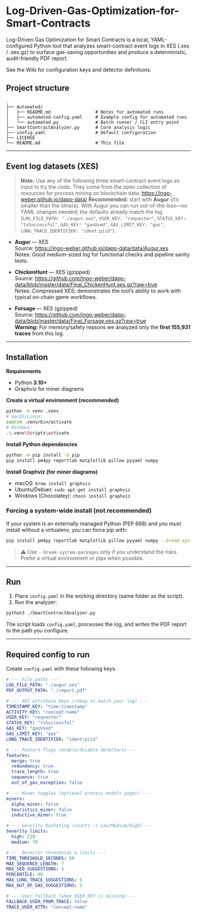 # Log-Driven-Gas-Optimization-for-Smart-Contracts

Log-Driven Gas Optimization for Smart Contracts is a local, YAML-configured Python tool that analyzes smart-contract event logs in XES (.xes / .xes.gz) to surface gas-saving opportunities and produce a deterministic, audit-friendly PDF report.

See the Wiki for configuration keys and detector definitions.



## Project structure

```text
.
├── Automated/
│   ├── README.md                 # Notes for automated runs
│   ├── automated-config.yaml     # Example config for automated runs
│   └── automated.py              # Batch runner / CLI entry point
├── SmartContractAnalyzer.py      # Core analysis logic
├── config.yaml                   # Default configuration
├── LICENSE
└── README.md                     # This file
```

---

## Event log datasets (XES)

> **Note:** Use any of the following three smart-contract event logs as input to try the code. They come from the open collection of resources for process mining on blockchain data: https://ingo-weber.github.io/dapp-data/ 
**Recommended:** start with **Augur** (it’s smaller than the others). With Augur you can run out-of-the-box—no YAML changes needed; the defaults already match the log (`LOG_FILE_PATH: "./augur.xes"`, `USER_KEY: "requester"`, `STATUS_KEY: "txSuccessful"`, `GAS_KEY: "gasUsed"`, `GAS_LIMIT_KEY: "gas"`, `LONG_TRACE_IDENTIFIER: "ident:piid"`).

- **Augur** — XES  
  Source: <https://ingo-weber.github.io/dapp-data/data/Augur.xes>  
  Notes: Good medium-sized log for functional checks and pipeline sanity tests.

- **ChickenHunt** — XES (gzipped)  
  Source: <https://github.com/ingo-weber/dapp-data/blob/master/data/Final_ChickenHunt.xes.gz?raw=true>  
  Notes: Compressed XES; demonstrates the tool’s ability to work with typical on-chain game workflows.

- **Forsage** — XES (gzipped)  
  Source: <https://github.com/ingo-weber/dapp-data/blob/master/data/Final_Forsage.xes.gz?raw=true>  
  **Warning:** For memory/safety reasons we analyzed only the **first 155,931 traces** from this log.



---

## Installation

**Requirements**
- Python **3.10+**
- Graphviz for miner diagrams

**Create a virtual environment (recommended)**
```bash
python -m venv .venv
# macOS/Linux:
source .venv/bin/activate
# Windows:
.\.venv\Scripts\activate
```

**Install Python dependencies**
```bash
python -m pip install -U pip
pip install pm4py reportlab matplotlib pillow pyyaml numpy
```

**Install Graphviz (for miner diagrams)**
- macOS: `brew install graphviz`
- Ubuntu/Debian: `sudo apt-get install graphviz`
- Windows (Chocolatey): `choco install graphviz`

### Forcing a system-wide install (not recommended)
If your system is an externally managed Python (PEP 668) and you *must* install without a virtualenv, you can force pip with:

```bash
pip install pm4py reportlab matplotlib pillow pyyaml numpy --break-system-packages
```

> ⚠️ Use `--break-system-packages` only if you understand the risks. Prefer a virtual environment or pipx when possible.

---

## Run

1) Place `config.yaml` in the working directory (same folder as the script).  
2) Run the analyzer:

```bash
python3 ./SmartContractAnalyzer.py
```

The script loads `config.yaml`, processes the log, and writes the PDF report to the path you configure.

---

## Required config to run 

Create `config.yaml` with these following keys. 

```yaml
# --- File paths ---
LOG_FILE_PATH: "./augur.xes"
PDF_OUTPUT_PATH: "./report.pdf"

# --- XES attribute keys (remap to match your log) ---
TIMESTAMP_KEY: "time:timestamp"
ACTIVITY_KEY: "concept:name"
USER_KEY: "requester"
STATUS_KEY: "txSuccessful"
GAS_KEY: "gasUsed"
GAS_LIMIT_KEY: "gas"
LONG_TRACE_IDENTIFIER: "ident:piid"

# --- Feature flags (enable/disable detectors) ---
features:
  merge: true
  redundancy: true
  trace_length: true
  sequence: true
  out_of_gas_exception: false

# --- Miner toggles (optional process models pages) ---
miners:
  alpha_miner: false
  heuristics_miner: false
  inductive_miner: true

# --- Severity bucketing (counts -> Low/Medium/High) ---
Severity_limits:
  high: 220
  medium: 70

# --- Detector thresholds & limits ---
TIME_THRESHOLD_SECONDS: 60
MAX_SEQUENCE_LENGTH: 7
MAX_SEQ_SUGGESTIONS: 5
PERCENTILE: 99
MAX_LONG_TRACE_SUGGESTIONS: 5
MAX_OUT_OF_GAS_SUGGESTIONS: 5

# --- User fallback (when USER_KEY is missing) ---
FALLBACK_USER_FROM_TRACE: false
TRACE_USER_ATTR: "concept:name"
```


